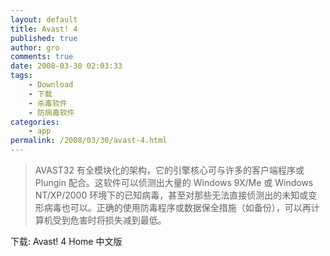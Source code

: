 ```yaml
---
layout: default
title: Avast! 4
published: true
author: gro
comments: true
date: 2008-03-30 02:03:33
tags:
    - Download
    - 下载
    - 杀毒软件
    - 防病毒软件
categories:
    - app
permalink: /2008/03/30/avast-4.html
---
```

> AVAST32 有全模块化的架构，它的引擎核心可与许多的客户端程序或 Plungin 配合。这软件可以侦测出大量的 Windows 9X/Me 或 Windows NT/XP/2000 环境下的已知病毒，甚至对那些无法直接侦测出的未知或变形病毒也可以。正确的使用防毒程序或数据保全措施（如备份），可以再计算机受到危害时将损失减到最低。

下载: Avast! 4 Home 中文版